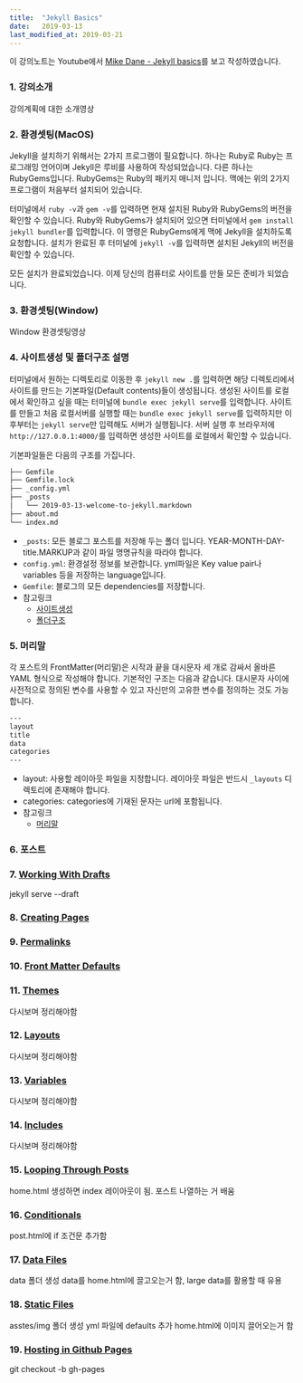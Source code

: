 ```yaml
---
title:  "Jekyll Basics"
date:   2019-03-13
last_modified_at: 2019-03-21
---
```

이 강의노트는 Youtube에서 [Mike Dane - Jekyll basics](https://www.youtube.com/playlist?list=PLLAZ4kZ9dFpOPV5C5Ay0pHaa0RJFhcmcB)를 보고 작성하였습니다.

### 1. 강의소개
강의계획에 대한 소개영상

### 2. 환경셋팅(MacOS)
Jekyll을 설치하기 위해서는 2가지 프로그램이 필요합니다. 하나는 Ruby로 Ruby는 프로그래밍 언어이며 Jekyll은 루비를 사용하여 작성되었습니다. 다른 하나는 RubyGems입니다. RubyGems는 Ruby의 패키지 매니저 입니다. 맥에는 위의 2가지 프로그램이 처음부터 설치되어 있습니다.

터미널에서 `ruby -v`과 `gem -v`를 입력하면 현재 설치된 Ruby와 RubyGems의 버전을 확인할 수 있습니다. Ruby와 RubyGems가 설치되어 있으면 터미널에서 `gem install jekyll bundler`를 입력합니다. 이 명령은 RubyGems에게 맥에 Jekyll을 설치하도록 요청합니다. 설치가 완료된 후 터미널에 `jekyll -v`를 입력하면 설치된 Jekyll의 버전을 확인할 수 있습니다.

모든 설치가 완료되었습니다. 이제 당신의 컴퓨터로 사이트를 만들 모든 준비가 되었습니다.

### 3. 환경셋팅(Window)
Window 환경셋팅영상

### 4. 사이트생성 및 폴더구조 설명
터미널에서 원하는 디렉토리로 이동한 후 `jekyll new .`를 입력하면 해당 디렉토리에서 사이트를 만드는 기본파일(Default contents)들이 생성됩니다. 생성된 사이트를 로컬에서 확인하고 싶을 때는 터미널에 `bundle exec jekyll serve`를 입력합니다. 사이트를 만들고 처음 로컬서버를 실행할 때는 `bundle exec jekyll serve`를 입력하지만 이후부터는 `jekyll serve`만 입력해도 서버가 실행됩니다. 서버 실행 후 브라우저에 `http://127.0.0.1:4000/`를 입력하면 생성한 사이트를 로컬에서 확인할 수 있습니다.

기본파일들은 다음의 구조를 가집니다.
```sh
├── Gemfile
├── Gemfile.lock
├── _config.yml
├── _posts
│   └── 2019-03-13-welcome-to-jekyll.markdown
├── about.md
└── index.md
```
- `_posts`: 모든 블로그 포스트를 저장해 두는 폴더 입니다. YEAR-MONTH-DAY-title.MARKUP과 같이 파일 명명규칙을 따라야 합니다.
- `config.yml`: 환경설정 정보를 보관합니다. yml파일은 Key value pair나 variables 등을 저장하는 language입니다.
- `Gemfile`: 블로그의 모든 dependencies를 저장합니다.
- 참고링크
  - [사이트생성](https://jekyllrb-ko.github.io/docs/quickstart/)
  - [폴더구조](https://jekyllrb-ko.github.io/docs/structure/)

### 5. 머리말
각 포스트의 FrontMatter(머리말)은 시작과 끝을 대시문자 세 개로 감싸서 올바른 YAML 형식으로 작성해야 합니다. 기본적인 구조는 다음과 같습니다. 대시문자 사이에 사전적으로 정의된 변수를 사용할 수 있고 자신만의 고유한 변수를 정의하는 것도 가능합니다.
```sh
---
layout
title
data
categories
---
```
- layout: 사용할 레이아웃 파일을 지정합니다. 레이아웃 파일은 반드시 `_layouts` 디렉토리에 존재해야 합니다.
- categories: categories에 기재된 문자는 url에 포함됩니다.
- 참고링크
  - [머리말](https://jekyllrb-ko.github.io/docs/frontmatter/)

### 6. 포스트

### 7. [Working With Drafts](https://www.youtube.com/watch?v=X8jXkW3k2Jg&list=PLLAZ4kZ9dFpOPV5C5Ay0pHaa0RJFhcmcB&index=7)
jekyll serve --draft

### 8. [Creating Pages](https://www.youtube.com/watch?v=1na-IWfv08M&list=PLLAZ4kZ9dFpOPV5C5Ay0pHaa0RJFhcmcB&index=8)

### 9. [Permalinks](https://www.youtube.com/watch?v=938jDG_YPdc&list=PLLAZ4kZ9dFpOPV5C5Ay0pHaa0RJFhcmcB&index=9)

### 10. [Front Matter Defaults](https://www.youtube.com/watch?v=CLCaJJ1zUHU&list=PLLAZ4kZ9dFpOPV5C5Ay0pHaa0RJFhcmcB&index=10)

### 11. [Themes](https://www.youtube.com/watch?v=NoRS2D-cyko&list=PLLAZ4kZ9dFpOPV5C5Ay0pHaa0RJFhcmcB&index=11)
다시보며 정리해야함

### 12. [Layouts](https://www.youtube.com/watch?v=bDQsGdCWv4I&list=PLLAZ4kZ9dFpOPV5C5Ay0pHaa0RJFhcmcB&index=12)
다시보며 정리해야함

### 13. [Variables](https://www.youtube.com/watch?v=nLJBF2KiOZw&list=PLLAZ4kZ9dFpOPV5C5Ay0pHaa0RJFhcmcB&index=13)
다시보며 정리해야함

### 14. [Includes](https://www.youtube.com/watch?v=HfcJeRby2a8&list=PLLAZ4kZ9dFpOPV5C5Ay0pHaa0RJFhcmcB&index=14)
다시보며 정리해야함

### 15. [Looping Through Posts](https://www.youtube.com/watch?v=6N1X5XffuUA&list=PLLAZ4kZ9dFpOPV5C5Ay0pHaa0RJFhcmcB&index=15)
home.html 생성하면 index 레이아웃이 됨.
포스트 나열하는 거 배움

### 16. [Conditionals](https://www.youtube.com/watch?v=iNZBEki_x6o&list=PLLAZ4kZ9dFpOPV5C5Ay0pHaa0RJFhcmcB&index=16)
post.html에 if 조건문 추가함

### 17. [Data Files](https://www.youtube.com/watch?v=M6b0KmLB-pM&list=PLLAZ4kZ9dFpOPV5C5Ay0pHaa0RJFhcmcB&index=17)
data 폴더 생성
data를 home.html에 끌고오는거 함, large data를 활용할 때 유용

### 18. [Static Files](https://www.youtube.com/watch?v=knWjmVlVpso&index=18&list=PLLAZ4kZ9dFpOPV5C5Ay0pHaa0RJFhcmcB)
asstes/img 폴더 생성
yml 파일에 defaults 추가
home.html에 이미지 끌어오는거 함

### 19. [Hosting in Github Pages](https://www.youtube.com/watch?v=fqFjuX4VZmU&list=PLLAZ4kZ9dFpOPV5C5Ay0pHaa0RJFhcmcB&index=19)
git checkout -b gh-pages
